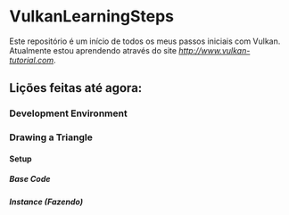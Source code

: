 # VulkanLearningSteps
Este repositório é um início de todos os meus passos iniciais com Vulkan. Atualmente estou aprendendo através do site *http://www.vulkan-tutorial.com*.



## Lições feitas até agora:

### Development Environment

### Drawing a Triangle

#### Setup

##### Base Code

##### Instance (*Fazendo*)

